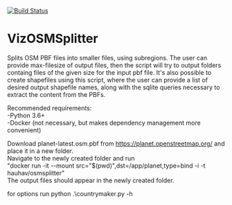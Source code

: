 [![Build Status](https://travis-ci.com/vizrt/OSMSplitter.svg?branch=master)](https://travis-ci.com/vizrt/OSMSplitter)

# VizOSMSplitter
Splits OSM PBF files into smaller files, using subregions.
The user can provide max-filesize of output files, then the script will try to output folders containg files of the given size for the input pbf file.
It's also possible to create shapefiles using this script, where the user can provide a list of desired output shapefile names, along with the sqlite queries necessary to extract the content from the PBFs. 

Recommended requirements:   
-Python 3.6+   
-Docker (not necessary, but makes dependency management more convenient)

Download planet-latest.osm.pbf from https://planet.openstreetmap.org/ and place it in a new folder.   
Navigate to the newly created folder and run   
"docker run -it --mount src="$(pwd)",dst=/app/planet,type=bind -i -t hauhav/osmsplitter"   
The output files should appear in the newly created folder.


for options run python .\countrymaker.py -h
